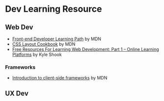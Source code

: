 # Dev Learning Resource

## Web Dev

- [Front-end Developer Learning Path](https://developer.mozilla.org/en-US/docs/Learn/Front-end_web_developer) by MDN
- [CSS Layout Cookbook](https://developer.mozilla.org/en-US/docs/Web/CSS/Layout_cookbook) by MDN
- [Free Resources For Learning Web Development: Part 1 – Online Learning Platforms](https://kyleshook.com/free-resources-for-learning-web-developmentpart-1-online-learning-platforms/) by Kyle Shook

### Frameworks

- [Introduction to client-side frameworks](https://developer.mozilla.org/en-US/docs/Learn/Tools_and_testing/Client-side_JavaScript_frameworks/Introduction) by MDN

## UX Dev
